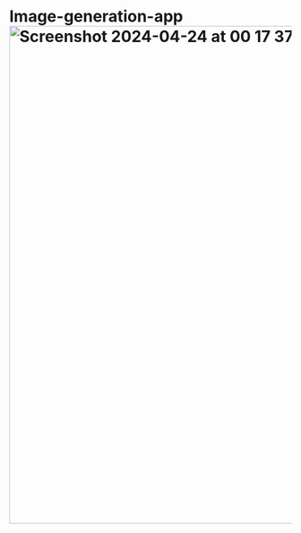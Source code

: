 # Image-generation-app<img width="889" alt="Screenshot 2024-04-24 at 00 17 37" src="https://github.com/Team16-Encode-AI/Image-generation-app/assets/128807685/5cbc591c-6987-42ca-9d57-bf8559930387">
